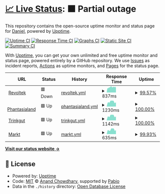 # [📈 Live Status](https://revoltek-daniel.github.io/uptime): <!--live status--> **🟧 Partial outage**

This repository contains the open-source uptime monitor and status page for [Daniel](https://revoltek-daniel.github.io/uptime), powered by [Upptime](https://github.com/upptime/upptime).

[![Uptime CI](https://github.com/revoltek-daniel/uptime/workflows/Uptime%20CI/badge.svg)](https://github.com/revoltek-daniel/uptime/actions?query=workflow%3A%22Uptime+CI%22)
[![Response Time CI](https://github.com/revoltek-daniel/uptime/workflows/Response%20Time%20CI/badge.svg)](https://github.com/revoltek-daniel/uptime/actions?query=workflow%3A%22Response+Time+CI%22)
[![Graphs CI](https://github.com/revoltek-daniel/uptime/workflows/Graphs%20CI/badge.svg)](https://github.com/revoltek-daniel/uptime/actions?query=workflow%3A%22Graphs+CI%22)
[![Static Site CI](https://github.com/revoltek-daniel/uptime/workflows/Static%20Site%20CI/badge.svg)](https://github.com/revoltek-daniel/uptime/actions?query=workflow%3A%22Static+Site+CI%22)
[![Summary CI](https://github.com/revoltek-daniel/uptime/workflows/Summary%20CI/badge.svg)](https://github.com/revoltek-daniel/uptime/actions?query=workflow%3A%22Summary+CI%22)

With [Upptime](https://upptime.js.org), you can get your own unlimited and free uptime monitor and status page, powered entirely by a GitHub repository. We use [Issues](https://github.com/revoltek-daniel/uptime/issues) as incident reports, [Actions](https://github.com/revoltek-daniel/uptime/actions) as uptime monitors, and [Pages](https://revoltek-daniel.github.io/uptime) for the status page.

<!--start: status pages-->
<!-- This summary is generated by Upptime (https://github.com/upptime/upptime) -->
<!-- Do not edit this manually, your changes will be overwritten -->
<!-- prettier-ignore -->
| URL | Status | History | Response Time | Uptime |
| --- | ------ | ------- | ------------- | ------ |
| <img alt="" src="https://icons.duckduckgo.com/ip3/www.revoltek.de.ico" height="13"> [Revoltek](https://www.revoltek.de) | 🟥 Down | [revoltek.yml](https://github.com/revoltek-daniel/uptime/commits/HEAD/history/revoltek.yml) | <details><summary><img alt="Response time graph" src="./graphs/revoltek/response-time-week.png" height="20"> 837ms</summary><br><a href="https://revoltek-daniel.github.io/uptime/history/revoltek"><img alt="Response time 797" src="https://img.shields.io/endpoint?url=https%3A%2F%2Fraw.githubusercontent.com%2Frevoltek-daniel%2Fuptime%2FHEAD%2Fapi%2Frevoltek%2Fresponse-time.json"></a><br><a href="https://revoltek-daniel.github.io/uptime/history/revoltek"><img alt="24-hour response time 858" src="https://img.shields.io/endpoint?url=https%3A%2F%2Fraw.githubusercontent.com%2Frevoltek-daniel%2Fuptime%2FHEAD%2Fapi%2Frevoltek%2Fresponse-time-day.json"></a><br><a href="https://revoltek-daniel.github.io/uptime/history/revoltek"><img alt="7-day response time 837" src="https://img.shields.io/endpoint?url=https%3A%2F%2Fraw.githubusercontent.com%2Frevoltek-daniel%2Fuptime%2FHEAD%2Fapi%2Frevoltek%2Fresponse-time-week.json"></a><br><a href="https://revoltek-daniel.github.io/uptime/history/revoltek"><img alt="30-day response time 797" src="https://img.shields.io/endpoint?url=https%3A%2F%2Fraw.githubusercontent.com%2Frevoltek-daniel%2Fuptime%2FHEAD%2Fapi%2Frevoltek%2Fresponse-time-month.json"></a><br><a href="https://revoltek-daniel.github.io/uptime/history/revoltek"><img alt="1-year response time 797" src="https://img.shields.io/endpoint?url=https%3A%2F%2Fraw.githubusercontent.com%2Frevoltek-daniel%2Fuptime%2FHEAD%2Fapi%2Frevoltek%2Fresponse-time-year.json"></a></details> | <details><summary><a href="https://revoltek-daniel.github.io/uptime/history/revoltek">99.57%</a></summary><a href="https://revoltek-daniel.github.io/uptime/history/revoltek"><img alt="All-time uptime 99.52%" src="https://img.shields.io/endpoint?url=https%3A%2F%2Fraw.githubusercontent.com%2Frevoltek-daniel%2Fuptime%2FHEAD%2Fapi%2Frevoltek%2Fuptime.json"></a><br><a href="https://revoltek-daniel.github.io/uptime/history/revoltek"><img alt="24-hour uptime 98.36%" src="https://img.shields.io/endpoint?url=https%3A%2F%2Fraw.githubusercontent.com%2Frevoltek-daniel%2Fuptime%2FHEAD%2Fapi%2Frevoltek%2Fuptime-day.json"></a><br><a href="https://revoltek-daniel.github.io/uptime/history/revoltek"><img alt="7-day uptime 99.57%" src="https://img.shields.io/endpoint?url=https%3A%2F%2Fraw.githubusercontent.com%2Frevoltek-daniel%2Fuptime%2FHEAD%2Fapi%2Frevoltek%2Fuptime-week.json"></a><br><a href="https://revoltek-daniel.github.io/uptime/history/revoltek"><img alt="30-day uptime 99.52%" src="https://img.shields.io/endpoint?url=https%3A%2F%2Fraw.githubusercontent.com%2Frevoltek-daniel%2Fuptime%2FHEAD%2Fapi%2Frevoltek%2Fuptime-month.json"></a><br><a href="https://revoltek-daniel.github.io/uptime/history/revoltek"><img alt="1-year uptime 99.52%" src="https://img.shields.io/endpoint?url=https%3A%2F%2Fraw.githubusercontent.com%2Frevoltek-daniel%2Fuptime%2FHEAD%2Fapi%2Frevoltek%2Fuptime-year.json"></a></details>
| <img alt="" src="https://icons.duckduckgo.com/ip3/shop.phantasialand.de.ico" height="13"> [Phantasialand](https://shop.phantasialand.de) | 🟩 Up | [phantasialand.yml](https://github.com/revoltek-daniel/uptime/commits/HEAD/history/phantasialand.yml) | <details><summary><img alt="Response time graph" src="./graphs/phantasialand/response-time-week.png" height="20"> 1230ms</summary><br><a href="https://revoltek-daniel.github.io/uptime/history/phantasialand"><img alt="Response time 1096" src="https://img.shields.io/endpoint?url=https%3A%2F%2Fraw.githubusercontent.com%2Frevoltek-daniel%2Fuptime%2FHEAD%2Fapi%2Fphantasialand%2Fresponse-time.json"></a><br><a href="https://revoltek-daniel.github.io/uptime/history/phantasialand"><img alt="24-hour response time 1085" src="https://img.shields.io/endpoint?url=https%3A%2F%2Fraw.githubusercontent.com%2Frevoltek-daniel%2Fuptime%2FHEAD%2Fapi%2Fphantasialand%2Fresponse-time-day.json"></a><br><a href="https://revoltek-daniel.github.io/uptime/history/phantasialand"><img alt="7-day response time 1230" src="https://img.shields.io/endpoint?url=https%3A%2F%2Fraw.githubusercontent.com%2Frevoltek-daniel%2Fuptime%2FHEAD%2Fapi%2Fphantasialand%2Fresponse-time-week.json"></a><br><a href="https://revoltek-daniel.github.io/uptime/history/phantasialand"><img alt="30-day response time 1096" src="https://img.shields.io/endpoint?url=https%3A%2F%2Fraw.githubusercontent.com%2Frevoltek-daniel%2Fuptime%2FHEAD%2Fapi%2Fphantasialand%2Fresponse-time-month.json"></a><br><a href="https://revoltek-daniel.github.io/uptime/history/phantasialand"><img alt="1-year response time 1096" src="https://img.shields.io/endpoint?url=https%3A%2F%2Fraw.githubusercontent.com%2Frevoltek-daniel%2Fuptime%2FHEAD%2Fapi%2Fphantasialand%2Fresponse-time-year.json"></a></details> | <details><summary><a href="https://revoltek-daniel.github.io/uptime/history/phantasialand">100.00%</a></summary><a href="https://revoltek-daniel.github.io/uptime/history/phantasialand"><img alt="All-time uptime 100.00%" src="https://img.shields.io/endpoint?url=https%3A%2F%2Fraw.githubusercontent.com%2Frevoltek-daniel%2Fuptime%2FHEAD%2Fapi%2Fphantasialand%2Fuptime.json"></a><br><a href="https://revoltek-daniel.github.io/uptime/history/phantasialand"><img alt="24-hour uptime 100.00%" src="https://img.shields.io/endpoint?url=https%3A%2F%2Fraw.githubusercontent.com%2Frevoltek-daniel%2Fuptime%2FHEAD%2Fapi%2Fphantasialand%2Fuptime-day.json"></a><br><a href="https://revoltek-daniel.github.io/uptime/history/phantasialand"><img alt="7-day uptime 100.00%" src="https://img.shields.io/endpoint?url=https%3A%2F%2Fraw.githubusercontent.com%2Frevoltek-daniel%2Fuptime%2FHEAD%2Fapi%2Fphantasialand%2Fuptime-week.json"></a><br><a href="https://revoltek-daniel.github.io/uptime/history/phantasialand"><img alt="30-day uptime 100.00%" src="https://img.shields.io/endpoint?url=https%3A%2F%2Fraw.githubusercontent.com%2Frevoltek-daniel%2Fuptime%2FHEAD%2Fapi%2Fphantasialand%2Fuptime-month.json"></a><br><a href="https://revoltek-daniel.github.io/uptime/history/phantasialand"><img alt="1-year uptime 100.00%" src="https://img.shields.io/endpoint?url=https%3A%2F%2Fraw.githubusercontent.com%2Frevoltek-daniel%2Fuptime%2FHEAD%2Fapi%2Fphantasialand%2Fuptime-year.json"></a></details>
| <img alt="" src="https://icons.duckduckgo.com/ip3/www.trinkgut.de.ico" height="13"> [Trinkgut](https://www.trinkgut.de) | 🟩 Up | [trinkgut.yml](https://github.com/revoltek-daniel/uptime/commits/HEAD/history/trinkgut.yml) | <details><summary><img alt="Response time graph" src="./graphs/trinkgut/response-time-week.png" height="20"> 1142ms</summary><br><a href="https://revoltek-daniel.github.io/uptime/history/trinkgut"><img alt="Response time 984" src="https://img.shields.io/endpoint?url=https%3A%2F%2Fraw.githubusercontent.com%2Frevoltek-daniel%2Fuptime%2FHEAD%2Fapi%2Ftrinkgut%2Fresponse-time.json"></a><br><a href="https://revoltek-daniel.github.io/uptime/history/trinkgut"><img alt="24-hour response time 995" src="https://img.shields.io/endpoint?url=https%3A%2F%2Fraw.githubusercontent.com%2Frevoltek-daniel%2Fuptime%2FHEAD%2Fapi%2Ftrinkgut%2Fresponse-time-day.json"></a><br><a href="https://revoltek-daniel.github.io/uptime/history/trinkgut"><img alt="7-day response time 1142" src="https://img.shields.io/endpoint?url=https%3A%2F%2Fraw.githubusercontent.com%2Frevoltek-daniel%2Fuptime%2FHEAD%2Fapi%2Ftrinkgut%2Fresponse-time-week.json"></a><br><a href="https://revoltek-daniel.github.io/uptime/history/trinkgut"><img alt="30-day response time 984" src="https://img.shields.io/endpoint?url=https%3A%2F%2Fraw.githubusercontent.com%2Frevoltek-daniel%2Fuptime%2FHEAD%2Fapi%2Ftrinkgut%2Fresponse-time-month.json"></a><br><a href="https://revoltek-daniel.github.io/uptime/history/trinkgut"><img alt="1-year response time 984" src="https://img.shields.io/endpoint?url=https%3A%2F%2Fraw.githubusercontent.com%2Frevoltek-daniel%2Fuptime%2FHEAD%2Fapi%2Ftrinkgut%2Fresponse-time-year.json"></a></details> | <details><summary><a href="https://revoltek-daniel.github.io/uptime/history/trinkgut">100.00%</a></summary><a href="https://revoltek-daniel.github.io/uptime/history/trinkgut"><img alt="All-time uptime 100.00%" src="https://img.shields.io/endpoint?url=https%3A%2F%2Fraw.githubusercontent.com%2Frevoltek-daniel%2Fuptime%2FHEAD%2Fapi%2Ftrinkgut%2Fuptime.json"></a><br><a href="https://revoltek-daniel.github.io/uptime/history/trinkgut"><img alt="24-hour uptime 100.00%" src="https://img.shields.io/endpoint?url=https%3A%2F%2Fraw.githubusercontent.com%2Frevoltek-daniel%2Fuptime%2FHEAD%2Fapi%2Ftrinkgut%2Fuptime-day.json"></a><br><a href="https://revoltek-daniel.github.io/uptime/history/trinkgut"><img alt="7-day uptime 100.00%" src="https://img.shields.io/endpoint?url=https%3A%2F%2Fraw.githubusercontent.com%2Frevoltek-daniel%2Fuptime%2FHEAD%2Fapi%2Ftrinkgut%2Fuptime-week.json"></a><br><a href="https://revoltek-daniel.github.io/uptime/history/trinkgut"><img alt="30-day uptime 100.00%" src="https://img.shields.io/endpoint?url=https%3A%2F%2Fraw.githubusercontent.com%2Frevoltek-daniel%2Fuptime%2FHEAD%2Fapi%2Ftrinkgut%2Fuptime-month.json"></a><br><a href="https://revoltek-daniel.github.io/uptime/history/trinkgut"><img alt="1-year uptime 100.00%" src="https://img.shields.io/endpoint?url=https%3A%2F%2Fraw.githubusercontent.com%2Frevoltek-daniel%2Fuptime%2FHEAD%2Fapi%2Ftrinkgut%2Fuptime-year.json"></a></details>
| <img alt="" src="https://icons.duckduckgo.com/ip3/mein-markt.trinkgut.de.ico" height="13"> [Markt](https://mein-markt.trinkgut.de) | 🟩 Up | [markt.yml](https://github.com/revoltek-daniel/uptime/commits/HEAD/history/markt.yml) | <details><summary><img alt="Response time graph" src="./graphs/markt/response-time-week.png" height="20"> 635ms</summary><br><a href="https://revoltek-daniel.github.io/uptime/history/markt"><img alt="Response time 569" src="https://img.shields.io/endpoint?url=https%3A%2F%2Fraw.githubusercontent.com%2Frevoltek-daniel%2Fuptime%2FHEAD%2Fapi%2Fmarkt%2Fresponse-time.json"></a><br><a href="https://revoltek-daniel.github.io/uptime/history/markt"><img alt="24-hour response time 578" src="https://img.shields.io/endpoint?url=https%3A%2F%2Fraw.githubusercontent.com%2Frevoltek-daniel%2Fuptime%2FHEAD%2Fapi%2Fmarkt%2Fresponse-time-day.json"></a><br><a href="https://revoltek-daniel.github.io/uptime/history/markt"><img alt="7-day response time 635" src="https://img.shields.io/endpoint?url=https%3A%2F%2Fraw.githubusercontent.com%2Frevoltek-daniel%2Fuptime%2FHEAD%2Fapi%2Fmarkt%2Fresponse-time-week.json"></a><br><a href="https://revoltek-daniel.github.io/uptime/history/markt"><img alt="30-day response time 569" src="https://img.shields.io/endpoint?url=https%3A%2F%2Fraw.githubusercontent.com%2Frevoltek-daniel%2Fuptime%2FHEAD%2Fapi%2Fmarkt%2Fresponse-time-month.json"></a><br><a href="https://revoltek-daniel.github.io/uptime/history/markt"><img alt="1-year response time 569" src="https://img.shields.io/endpoint?url=https%3A%2F%2Fraw.githubusercontent.com%2Frevoltek-daniel%2Fuptime%2FHEAD%2Fapi%2Fmarkt%2Fresponse-time-year.json"></a></details> | <details><summary><a href="https://revoltek-daniel.github.io/uptime/history/markt">99.93%</a></summary><a href="https://revoltek-daniel.github.io/uptime/history/markt"><img alt="All-time uptime 99.95%" src="https://img.shields.io/endpoint?url=https%3A%2F%2Fraw.githubusercontent.com%2Frevoltek-daniel%2Fuptime%2FHEAD%2Fapi%2Fmarkt%2Fuptime.json"></a><br><a href="https://revoltek-daniel.github.io/uptime/history/markt"><img alt="24-hour uptime 100.00%" src="https://img.shields.io/endpoint?url=https%3A%2F%2Fraw.githubusercontent.com%2Frevoltek-daniel%2Fuptime%2FHEAD%2Fapi%2Fmarkt%2Fuptime-day.json"></a><br><a href="https://revoltek-daniel.github.io/uptime/history/markt"><img alt="7-day uptime 99.93%" src="https://img.shields.io/endpoint?url=https%3A%2F%2Fraw.githubusercontent.com%2Frevoltek-daniel%2Fuptime%2FHEAD%2Fapi%2Fmarkt%2Fuptime-week.json"></a><br><a href="https://revoltek-daniel.github.io/uptime/history/markt"><img alt="30-day uptime 99.95%" src="https://img.shields.io/endpoint?url=https%3A%2F%2Fraw.githubusercontent.com%2Frevoltek-daniel%2Fuptime%2FHEAD%2Fapi%2Fmarkt%2Fuptime-month.json"></a><br><a href="https://revoltek-daniel.github.io/uptime/history/markt"><img alt="1-year uptime 99.95%" src="https://img.shields.io/endpoint?url=https%3A%2F%2Fraw.githubusercontent.com%2Frevoltek-daniel%2Fuptime%2FHEAD%2Fapi%2Fmarkt%2Fuptime-year.json"></a></details>

<!--end: status pages-->

[**Visit our status website →**](https://revoltek-daniel.github.io/uptime)

## 📄 License

- Powered by: [Upptime](https://github.com/upptime/upptime)
- Code: [MIT](./LICENSE) © [Anand Chowdhary](https://anandchowdhary.com), supported by [Pabio](https://pabio.com)
- Data in the `./history` directory: [Open Database License](https://opendatacommons.org/licenses/odbl/1-0/)
